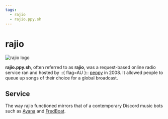 ```yaml
---
tags:
  - rajio
  - rajio.ppy.sh
---
```


# rajio

![rajio logo](img/logo.png)

**rajio.ppy.sh**, often referred to as **rajio**, was a request-based online radio service ran and hosted by ::{ flag=AU }:: [peppy](https://osu.ppy.sh/users/2) in 2008. It allowed people to queue up songs of their choice for a global broadcast.

## Service

The way rajio functioned mirrors that of a contemporary Discord music bots such as [Ayana](https://ayana.io/) and [FredBoat](https://fredboat.com/). 